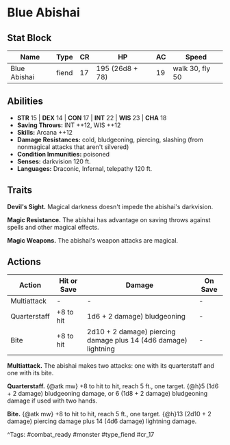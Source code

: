 # Blue Abishai

## Stat Block

| Name | Type | CR | HP | AC | Speed |
|------|------|----|----|----|-------|
| Blue Abishai | fiend | 17 | 195 (26d8 + 78) | 19 | walk 30, fly 50 |

## Abilities

- **STR** 15 | **DEX** 14 | **CON** 17 | **INT** 22 | **WIS** 23 | **CHA** 18
- **Saving Throws:** INT ++12, WIS ++12  
- **Skills:** Arcana ++12  
- **Damage Resistances:** cold, bludgeoning, piercing, slashing (from nonmagical attacks that aren't silvered)  
- **Condition Immunities:** poisoned  
- **Senses:** darkvision 120 ft.  
- **Languages:** Draconic, Infernal, telepathy 120 ft.

## Traits

**Devil's Sight.** Magical darkness doesn't impede the abishai's darkvision.

**Magic Resistance.** The abishai has advantage on saving throws against spells and other magical effects.

**Magic Weapons.** The abishai's weapon attacks are magical.


## Actions

| Action | Hit or Save | Damage | On Save |
|--------|--------------|--------|----------|
| Multiattack | - | - | - |
| Quarterstaff | +8 to hit | 1d6 + 2 damage) bludgeoning | - |
| Bite | +8 to hit | 2d10 + 2 damage) piercing damage plus 14 (4d6 damage) lightning | - |

**Multiattack.** The abishai makes two attacks: one with its quarterstaff and one with its bite.

**Quarterstaff.** {@atk mw} +8 to hit to hit, reach 5 ft., one target. {@h}5 (1d6 + 2 damage) bludgeoning damage, or 6 (1d8 + 2 damage) bludgeoning damage if used with two hands.

**Bite.** {@atk mw} +8 to hit to hit, reach 5 ft., one target. {@h}13 (2d10 + 2 damage) piercing damage plus 14 (4d6 damage) lightning damage.


^Tags: #combat_ready #monster #type_fiend #cr_17